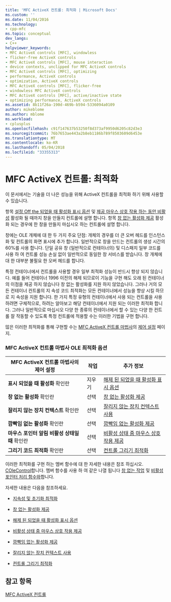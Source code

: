 ```yaml
---
title: 'MFC ActiveX 컨트롤: 최적화 | Microsoft Docs'
ms.custom: ''
ms.date: 11/04/2016
ms.technology:
- cpp-mfc
ms.topic: conceptual
dev_langs:
- C++
helpviewer_keywords:
- MFC ActiveX controls [MFC], windowless
- flicker-free ActiveX controls
- MFC ActiveX controls [MFC], mouse interaction
- device contexts, unclipped for MFC ActiveX controls
- MFC ActiveX controls [MFC], optimizing
- performance, ActiveX controls
- optimization, ActiveX controls
- MFC ActiveX controls [MFC], flicker-free
- windowless MFC ActiveX controls
- MFC ActiveX controls [MFC], active/inactive state
- optimizing performance, ActiveX controls
ms.assetid: 8b11f26a-190d-469b-b594-5336094a0109
author: mikeblome
ms.author: mblome
ms.workload:
- cplusplus
ms.openlocfilehash: c91f147637b53250f8d373af9950d6205c82d3e3
ms.sourcegitcommit: 76b7653ae443a2b8eb1186b789f8503609d6453e
ms.translationtype: MT
ms.contentlocale: ko-KR
ms.lasthandoff: 05/04/2018
ms.locfileid: "33355313"
---
```

# <a name="mfc-activex-controls-optimization"></a>MFC ActiveX 컨트롤: 최적화
이 문서에서는 기술을 더 나은 성능을 위해 ActiveX 컨트롤을 최적화 하기 위해 사용할 수 있습니다.  
  
 항목 [설정 Off the 되었을 때 활성화 표시 옵션](../mfc/turning-off-the-activate-when-visible-option.md) 및 [제공 마우스 상호 작용 하는 동안 비활성](../mfc/providing-mouse-interaction-while-inactive.md) 활성화 될 때까지 창을 만들지 컨트롤에 설명 합니다. 항목 [창 없는 활성화 제공](../mfc/providing-windowless-activation.md) 활성화 되는 경우에 한 창을 만들지 마십시오 하는 컨트롤에 설명 합니다.  
  
 창에는 OLE 개체에 대 한 두 가지 주요 단점: 개체의 경우를 더 큰 오버 헤드를 인스턴스화 및 컨트롤의 화면 표시에 추가 합니다. 일반적으로 창을 만드는 컨트롤의 생성 시간의 60%를 사용 합니다. 단일 공유 창 (일반적으로 컨테이너의) 및 디스패치 일부 코드를 사용 하 여 컨트롤 성능 손실 없이 일반적으로 동일한 창 서비스를 받습니다. 창 개체에 대 한 대부분 불필요 한 오버 헤드를 합니다.  
  
 특정 컨테이너에서 컨트롤을 사용할 경우 일부 최적화 성능이 반드시 향상 되지 않습니다. 예를 들어 컨테이너 1996 이전의 해제 되므로이 기능을 구현 해도 오래 된 컨테이너의 이점을 제공 하지 않습니다 창 없는 활성화를 지원 하지 않았습니다. 그러나 거의 모든 컨테이너 컨트롤의 지 속성 코드 최적화는 모든 컨테이너에서 성능을 향상 시킬 하므로 지 속성을 지원 합니다. 한 가지 특정 유형의 컨테이너에서 사용 되는 컨트롤을 사용 하려면 구체적으로, 하려는 알아보고 해당 컨테이너에서 지원 되는 이러한 최적화 합니다. 그러나 일반적으로 마십시오 다양 한 종류의 컨테이너에서 할 수 있는 다양 한 컨트롤 잘 작동할 수 있도록 특정 컨트롤에 적용할 수는 이러한 기법을 구현 합니다.  
  
 많은 이러한 최적화를 통해 구현할 수는 [MFC ActiveX 컨트롤 마법사](../mfc/reference/mfc-activex-control-wizard.md)의 [제어 설정](../mfc/reference/control-settings-mfc-activex-control-wizard.md) 페이지.  
  
### <a name="mfc-activex-control-wizard-ole-optimization-options"></a>MFC ActiveX 컨트롤 마법사 OLE 최적화 옵션  
  
|MFC ActiveX 컨트롤 마법사의 제어 설정|작업|추가 정보|  
|-------------------------------------------------------|------------|----------------------|  
|**표시 되었을 때 활성화** 확인란|지우기|[해제 된 되었을 때 활성화 표시 옵션](../mfc/turning-off-the-activate-when-visible-option.md)|  
|**창 없는 활성화** 확인란|선택|[창 없는 활성화 제공](../mfc/providing-windowless-activation.md)|  
|**잘리지 않는 장치 컨텍스트** 확인란|선택|[잘리지 않는 장치 컨텍스트 사용](../mfc/using-an-unclipped-device-context.md)|  
|**깜빡임 없는 활성화** 확인란|선택|[깜빡임 없는 활성화 제공](../mfc/providing-flicker-free-activation.md)|  
|**마우스 포인터 알림 비활성 상태일 때** 확인란|선택|[비활성 상태 중 마우스 상호 작용 제공](../mfc/providing-mouse-interaction-while-inactive.md)|  
|**그리기 코드 최적화** 확인란|선택|[컨트롤 그리기 최적화](../mfc/optimizing-control-drawing.md)|  
  
 이러한 최적화를 구현 하는 멤버 함수에 대 한 자세한 내용은 참조 하십시오. [COleControl](../mfc/reference/colecontrol-class.md)합니다. 멤버 함수를 사용 하 여 같은 나열 됩니다 [창 없는 작업](http://msdn.microsoft.com/en-us/e9e28f79-9a70-4ae4-a5aa-b3e92f1904df) 및 [비활성 포인터 처리 함수와](http://msdn.microsoft.com/en-us/e9e28f79-9a70-4ae4-a5aa-b3e92f1904df)합니다.  
  
 자세한 내용은 다음을 참조하세요.  
  
-   [지속성 및 초기화 최적화](../mfc/optimizing-persistence-and-initialization.md)  
  
-   [창 없는 활성화 제공](../mfc/providing-windowless-activation.md)  
  
-   [해제 된 되었을 때 활성화 표시 옵션](../mfc/turning-off-the-activate-when-visible-option.md)  
  
-   [비활성 상태 중 마우스 상호 작용 제공](../mfc/providing-mouse-interaction-while-inactive.md)  
  
-   [깜빡임 없는 활성화 제공](../mfc/providing-flicker-free-activation.md)  
  
-   [잘리지 않는 장치 컨텍스트 사용](../mfc/using-an-unclipped-device-context.md)  
  
-   [컨트롤 그리기 최적화](../mfc/optimizing-control-drawing.md)  
  
## <a name="see-also"></a>참고 항목  
 [MFC ActiveX 컨트롤](../mfc/mfc-activex-controls.md)

